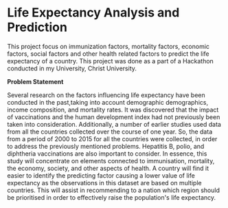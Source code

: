 # Life Expectancy Analysis and Prediction
This project focus on immunization factors, mortality factors, economic factors, social factors and other health related factors to predict the life expectancy of a country.
This project was done as a part of a Hackathon conducted in my University, Christ University.


**Problem Statement**

Several research on the factors influencing life expectancy have been conducted in the past,taking into account demographic demographics, income composition, and mortality rates. It was discovered that the impact of vaccinations and the human development index had not previously been taken into consideration. 
Additionally, a number of earlier studies used data from all the countries collected over the course of one year. So, the data from a period of 2000 to 2015 for all the countries were collected, in order to address the previously mentioned problems. Hepatitis B, polio, and diphtheria vaccinations are also important to consider. In essence, this study will concentrate on elements connected to immunisation, mortality, the economy, society, and other aspects of health. A country will find it easier to identify the predicting factor causing a lower value of life expectancy as the observations in this dataset are based on multiple countries. This will assist in recommending to a nation which region should be prioritised in order to effectively raise the population's life expectancy.

